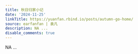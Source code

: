 ```yaml
---
title: 秋日归家小记
date: '2024-11-25'
linkTitle: https://yuanfan.rbind.io/posts/autumn-go-home/
source: earfanfan | 袁凡
description: NA ...
disable_comments: true
---
```

NA ...